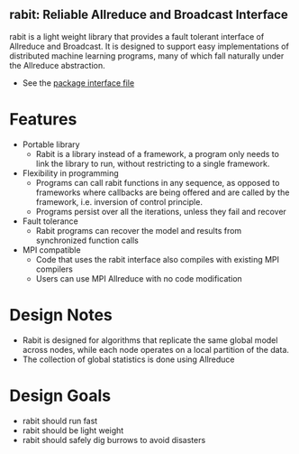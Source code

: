 ## rabit: Reliable Allreduce and Broadcast Interface

rabit is a light weight library that provides a fault tolerant interface of Allreduce and Broadcast. It is designed to support easy implementations of distributed machine learning programs, many of which fall naturally under the Allreduce abstraction.

* See the [package interface file](src/rabit.h)

Features
====
* Portable library
  - Rabit is a library instead of a framework, a program only needs to link the library to run, without restricting to a single framework.
* Flexibility in programming
  - Programs can call rabit functions in any sequence, as opposed to frameworks where callbacks are being offered and are called by the framework, i.e. inversion of control principle.
  - Programs persist over all the iterations, unless they fail and recover
* Fault tolerance 
  - Rabit programs can recover the model and results from synchronized function calls
* MPI compatible
  - Code that uses the rabit interface also compiles with existing MPI compilers
  - Users can use MPI Allreduce with no code modification

Design Notes
====
* Rabit is designed for algorithms that replicate the same global model across nodes, while each node operates on a local partition of the data.
* The collection of global statistics is done using Allreduce

Design Goals
====
* rabit should run fast
* rabit should be light weight
* rabit should safely dig burrows to avoid disasters
